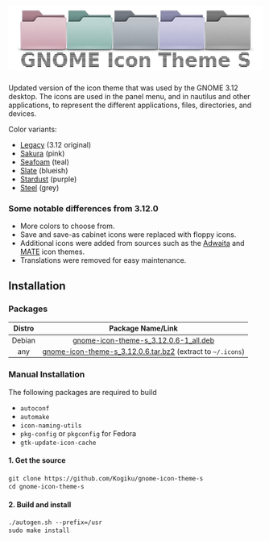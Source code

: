 <h1 align="center">
  <img src=".github/gnome-icon-theme-s.png" alt="GNOME Icon Theme S" />
</h1>

Updated version of the icon theme that was used by the GNOME 3.12 desktop. The icons are used in the panel menu, and in nautilus and other applications, to represent the different applications, files, directories, and devices.

Color variants:
* [Legacy](src/folders.svg) (3.12 original)
* [Sakura](src/folders-sakura.svg) (pink)
* [Seafoam](src/folders-seafoam.svg) (teal)
* [Slate](src/folders-slate.svg) (blueish)
* [Stardust](src/folders-stardust.svg) (purple)
* [Steel](src/folders-steel.svg) (grey)
### Some notable differences from 3.12.0
* More colors to choose from.
* Save and save-as cabinet icons were replaced with floppy icons.
* Additional icons were added from sources such as the [Adwaita](https://github.com/GNOME/adwaita-icon-theme) and [MATE](https://github.com/mate-desktop/mate-icon-theme) icon themes.
* Translations were removed for easy maintenance.
## Installation
### Packages
|Distro|Package Name/Link|
|:----:|:----:|
| Debian | [gnome-icon-theme-s_3.12.0.6-1_all.deb](https://github.com/Kogiku/gnome-icon-theme-s/releases/download/3.12.0.6/gnome-icon-theme-s_3.12.0.6-1_all.deb) |
| any | [gnome-icon-theme-s_3.12.0.6.tar.bz2](https://github.com/Kogiku/gnome-icon-theme-s/releases/download/3.12.0.6/gnome-icon-theme-s_3.12.0.6.tar.bz2) (extract to `~/.icons`)|
### Manual Installation
The following packages are required to build
* `autoconf`
* `automake`
* `icon-naming-utils`
* `pkg-config` or `pkgconfig` for Fedora
* `gtk-update-icon-cache`
#### 1. Get the source
```
git clone https://github.com/Kogiku/gnome-icon-theme-s
cd gnome-icon-theme-s
```
#### 2. Build and install
```
./autogen.sh --prefix=/usr
sudo make install
```
